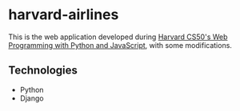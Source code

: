 # harvard-airlines

This is the web application developed during [Harvard CS50's Web Programming with Python and JavaScript](https://www.edx.org/course/cs50s-web-programming-with-python-and-javascript), with some modifications.

## Technologies

- Python
- Django
